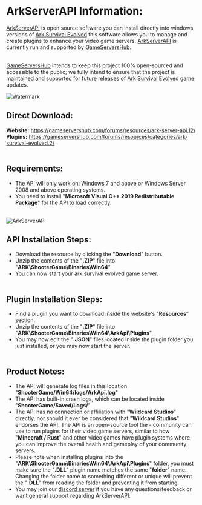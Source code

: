 # ArkServerAPI Information:

<a href="https://gameservershub.com/forums/resources/ark-server-api.12/">ArkServerAPI</a> is open source software you can install directly into windows versions of <a href="https://store.steampowered.com/app/346110/ARK_Survival_Evolved/">Ark Survival Evolved</a> this software allows you to manage and create plugins to enhance your video game servers. <a href="https://gameservershub.com/forums/resources/ark-server-api.12/">ArkServerAPI</a> is currently run and supported by <a href="https://gameservershub.com/forums">GameServersHub</a>.<br><br>

<a href="https://gameservershub.com/forums">GameServersHub</a> intends to keep this project 100% open-sourced and accessible to the public; we fully intend to ensure that the project is maintained and supported for future releases of <a href="https://store.steampowered.com/app/346110/ARK_Survival_Evolved/">Ark Survival Evolved</a> game updates.<br>

![Watermark](https://cdn.discordapp.com/attachments/952052223658033172/952618295499051128/logo.png)

## Direct Download:

<b>Website:</b> https://gameservershub.com/forums/resources/ark-server-api.12/<br>
<b>Plugins:</b> https://gameservershub.com/forums/resources/categories/ark-survival-evolved.2/<br><br>

## Requirements:

- The API will only work on: Windows 7 and above or Windows Server 2008 and above operating systems.<br>
- You need to install "<b>Microsoft Visual C++ 2019 Redistributable Package</b>" for the API to load correctly.<br><br>

![ArkServerAPI](https://cdn.discordapp.com/attachments/952052223658033172/952060919192637440/style-logoq_light.png)

## API Installation Steps:

- Download the resource by clicking the "<b>Download</b>" button.<br>
- Unzip the contents of the "<b>.ZIP</b>" file into "<b>ARK\ShooterGame\Binaries\Win64</b>"<br>
- You can now start your ark survival evolved game server.<br><br>

## Plugin Installation Steps:

- Find a plugin you want to download inside the website's "<b>Resources</b>" section.<br>
- Unzip the contents of the "<b>.ZIP</b>" file into "<b>ARK\ShooterGame\Binaries\Win64\ArkApi\Plugins</b>"<br>
- You may now edit the "<b>.JSON</b>" files located inside the plugin folder you just installed, or you may now start the server.<br><br>

## Product Notes:

- The API will generate log files in this location "<b>ShooterGame/Win64/logs/ArkApi.log</b>"<br>
- The API has built-in crash logs, which can be located inside "<b>ShooterGame/Saved/Logs/</b>"<br>
- The API has no connection or affiliation with "<b>Wildcard Studios</b>" directly, nor should it ever be considered that "<b>Wildcard Studios</b>" endorses the API. The API is an open-source tool the - community can use to run plugins for their video game servers, similar to how "<b>Minecraft / Rust</b>" and other video games have plugin systems where you can improve the overall health and gameplay of your community servers.<br>
- Please note when installing plugins into the "<b>ARK\ShooterGame\Binaries\Win64\ArkApi\Plugins</b>" folder, you must make sure the "<b>.DLL</b>" plugin name matches the same "<b>folder</b>" name. Changing the folder name to something different or unique will prevent the "<b>.DLL</b>" from reading the folder and preventing it from starting.<br>
- You may join our <a href="https://gameservershub.com/forums/pages/discord/">discord server</a> if you have any questions/feedback or want general support regarding ArkServerAPI.
